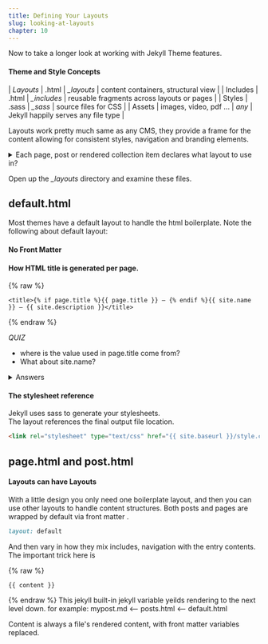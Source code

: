 ```yaml
---
title: Defining Your Layouts
slug: looking-at-layouts
chapter: 10
---
```

Now to take a longer look at working with Jekyll Theme features.

#### Theme and Style Concepts

| *Layouts* | .html | *_layouts* | content containers, structural view |
| Includes | .html | *_includes* | reusable fragments across layouts or pages |
| Styles | .sass  | *_sass* | source files for CSS |
| Assets | images, video, pdf ... | _any_ | Jekyll happily serves any file type |

Layouts work pretty much same as any CMS,  they provide a frame for the content
allowing for consistent styles, navigation and branding elements.

<details>
<summary>Each page, post or rendered collection item declares what layout to use in?</summary>
<strong>layout variable</strong>

<details>
<summary>layout variables get defined in?</summary>
<strong>Front Matter</strong>
<div> Front Matter Defaults in _config.yml</div>
</details>

</details>



Open up the *_layouts* directory and examine these files.

## default.html
Most themes have a default layout to handle the html boilerplate.  Note the following about default layout:

#### No Front Matter

#### How HTML title is generated per page.

{% raw %}
```liquid
<title>{% if page.title %}{{ page.title }} – {% endif %}{{ site.name }} – {{ site.description }}</title>
```
{% endraw %}

*QUIZ*
+ where is the value used in page.title come from?  
+ What about site.name?
<details>
  <summary>Answers</summary>
  <ul>
     <ol> Page's Front Matter or File name </ol>
     <ol> _config.yml </ol>
  </ul>
</details>  


#### The stylesheet reference
Jekyll uses sass to generate your stylesheets.  
The layout references the final output file location.

```html
<link rel="stylesheet" type="text/css" href="{{ site.baseurl }}/style.css" />
```

## page.html and post.html

#### Layouts can have Layouts
With a little design you only need one boilerplate layout,  and then you can
use other layouts to handle content structures.  Both posts  and pages
are wrapped by default via front matter .

```ruby
layout: default
```

And then vary in how they mix includes, navigation with the entry contents.
The important trick here is

{% raw %}
```jekyll
{{ content }}
```
{% endraw %}
This jekyll built-in jekyll variable yeilds rendering to the next level down.
for example:  mypost.md <-- posts.html <-- default.html

Content is always a file's rendered content,  with front matter variables replaced.
